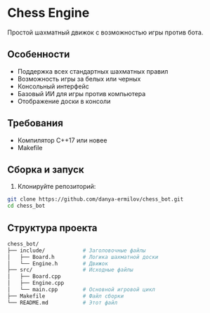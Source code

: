 # Chess Engine

Простой шахматный движок с возможностью игры против бота.

## Особенности

- Поддержка всех стандартных шахматных правил
- Возможность игры за белых или черных
- Консольный интерфейс
- Базовый ИИ для игры против компьютера
- Отображение доски в консоли

## Требования

- Компилятор C++17 или новее
- Makefile

## Сборка и запуск

1. Клонируйте репозиторий:
```bash
git clone https://github.com/danya-ermilov/chess_bot.git
cd chess_bot
```

## Структура проекта
```bash
chess_bot/
├── include/            # Заголовочные файлы
│   ├── Board.h         # Логика шахматной доски
│   └── Engine.h        # Движок
├── src/                # Исходные файлы
│   ├── Board.cpp
│   ├── Engine.cpp
│   └── main.cpp        # Основной игровой цикл
├── Makefile            # Файл сборки
└── README.md           # Этот файл
```
